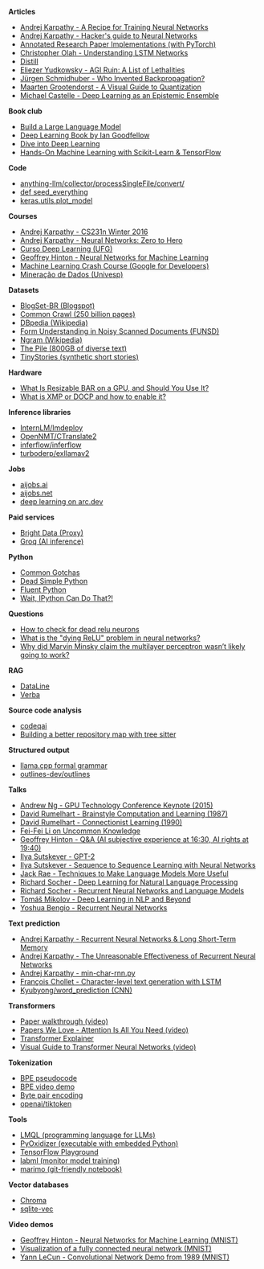 **Articles**

- [Andrej Karpathy - A Recipe for Training Neural Networks](https://karpathy.github.io/2019/04/25/recipe/)
- [Andrej Karpathy - Hacker's guide to Neural Networks](http://karpathy.github.io/neuralnets/)
- [Annotated Research Paper Implementations (with PyTorch)](https://nn.labml.ai/)
- [Christopher Olah - Understanding LSTM Networks](https://colah.github.io/posts/2015-08-Understanding-LSTMs/)
- [Distill](https://distill.pub/)
- [Eliezer Yudkowsky - AGI Ruin: A List of Lethalities](https://www.lesswrong.com/posts/uMQ3cqWDPHhjtiesc/agi-ruin-a-list-of-lethalities)
- [Jürgen Schmidhuber - Who Invented Backpropagation?](https://people.idsia.ch/~juergen/who-invented-backpropagation.html)
- [Maarten Grootendorst - A Visual Guide to Quantization](https://newsletter.maartengrootendorst.com/p/a-visual-guide-to-quantization)
- [Michael Castelle - Deep Learning as an Epistemic Ensemble](https://castelle.org/pages/deep-learning-as-an-epistemic-ensemble.html)

**Book club**

- [Build a Large Language Model](https://www.youtube.com/playlist?list=PLheFoa5iXad7-YWe-Wd7n_1udggti4JiT)
- [Deep Learning Book by Ian Goodfellow](https://www.youtube.com/playlist?list=PLbBjZEwyU7W1CDs3Vx_GOJ9b3EgYQB3GE)
- [Dive into Deep Learning](https://www.youtube.com/playlist?list=PLGSHbNsNO4ViFXawDmx-kEz7zGziOpNSb)
- [Hands-On Machine Learning with Scikit-Learn & TensorFlow](https://www.youtube.com/playlist?list=PLheFoa5iXad7r2AhM3mwGr3t_GUGumQC2)

**Code**

- [anything-llm/collector/processSingleFile/convert/](https://github.com/Mintplex-Labs/anything-llm/tree/master/collector/processSingleFile/convert)
- [def seed\_everything](https://github.com/ai-forever/ru-dalle/blob/e96631a/rudalle/utils.py#L10-L17)
- [keras.utils.plot\_model](https://keras.io/api/utils/model_plotting_utils/)

**Courses**

- [Andrej Karpathy - CS231n Winter 2016](https://www.youtube.com/playlist?list=PLkt2uSq6rBVctENoVBg1TpCC7OQi31AlC)
- [Andrej Karpathy - Neural Networks: Zero to Hero](https://karpathy.ai/zero-to-hero.html)
- [Curso Deep Learning (UFG)](https://www.youtube.com/playlist?list=PLSZEVLiOtIgF19_cPrvhJC2bWn-dUh1zB)
- [Geoffrey Hinton - Neural Networks for Machine Learning](https://www.youtube.com/playlist?list=PLLssT5z_DsK_gyrQ_biidwvPYCRNGI3iv)
- [Machine Learning Crash Course (Google for Developers)](https://developers.google.com/machine-learning/crash-course)
- [Mineração de Dados (Univesp)](https://www.youtube.com/playlist?list=PLYen_alduuqrMeAMYe6xXNO875JsPMYzj)

**Datasets**

- [BlogSet-BR (Blogspot)](https://www.inf.pucrs.br/linatural/wordpress/recursos-e-ferramentas/blogset-br/)
- [Common Crawl (250 billion pages)](https://commoncrawl.org/latest-crawl)
- [DBpedia (Wikipedia)](https://databus.dbpedia.org/dbpedia/collections/latest-core)
- [Form Understanding in Noisy Scanned Documents (FUNSD)](https://guillaumejaume.github.io/FUNSD/)
- [Ngram (Wikipedia)](https://nlp.cs.nyu.edu/wikipedia-data/)
- [The Pile (800GB of diverse text)](https://pile.eleuther.ai/)
- [TinyStories (synthetic short stories)](https://huggingface.co/datasets/roneneldan/TinyStories)

**Hardware**

- [What Is Resizable BAR on a GPU, and Should You Use It?](https://www.howtogeek.com/819578/what-is-resizable-bar-on-a-gpu/)
- [What is XMP or DOCP and how to enable it?](https://www.nicehash.com/blog/post/what-is-xmp-or-docp-and-how-to-enable-it)

**Inference libraries**

- [InternLM/lmdeploy](https://github.com/InternLM/lmdeploy)
- [OpenNMT/CTranslate2](https://github.com/OpenNMT/CTranslate2)
- [inferflow/inferflow](https://github.com/inferflow/inferflow)
- [turboderp/exllamav2](https://github.com/turboderp/exllamav2)

**Jobs**

- [aijobs.ai](https://aijobs.ai/)
- [aijobs.net](https://aijobs.net/)
- [deep learning on arc.dev](https://arc.dev/remote-jobs/deep-learning)

**Paid services**

- [Bright Data (Proxy)](https://brightdata.com/pricing/proxy-network)
- [Groq (AI inference)](https://groq.com/)

**Python**

- [Common Gotchas](https://docs.python-guide.org/writing/gotchas/)
- [Dead Simple Python](https://www.google.com/books/edition/Dead_Simple_Python/MPBmEAAAQBAJ)
- [Fluent Python](https://www.google.com/books/edition/Fluent_Python/bIZHCgAAQBAJ)
- [Wait, IPython Can Do That?!](https://switowski.com/blog/wait-ipython-can-do-that/)

**Questions**

- [How to check for dead relu neurons](https://datascience.stackexchange.com/questions/18810/how-to-check-for-dead-relu-neurons)
- [What is the "dying ReLU" problem in neural networks?](https://datascience.stackexchange.com/questions/5706/what-is-the-dying-relu-problem-in-neural-networks)
- [Why did Marvin Minsky claim the multilayer perceptron wasn’t likely going to work?](https://www.quora.com/Why-did-Marvin-Minsky-claim-the-multilayer-perceptron-wasn-t-likely-going-to-work-without-giving-much-evidence-Is-isn-t-intuitvely-obvious-that-multilayer-perceptron-could-overcome-the-limitations-of-single-layer)

**RAG**

- [DataLine](https://github.com/RamiAwar/dataline)
- [Verba](https://github.com/weaviate/Verba)

**Source code analysis**

- [codeqai](https://github.com/fynnfluegge/codeqai)
- [Building a better repository map with tree sitter](https://aider.chat/2023/10/22/repomap.html)

**Structured output**

- [llama.cpp formal grammar](https://github.com/ggerganov/llama.cpp/blob/master/grammars/README.md)
- [outlines-dev/outlines](https://github.com/outlines-dev/outlines)

**Talks**

- [Andrew Ng - GPU Technology Conference Keynote (2015)](https://video.ibm.com/recorded/60113824)
- [David Rumelhart - Brainstyle Computation and Learning (1987)](http://thesciencenetwork.org/programs/cogsci-2010/david-rumelhart)
- [David Rumelhart - Connectionist Learning (1990)](http://thesciencenetwork.org/programs/cogsci-2010/david-rumelhart-1)
- [Fei-Fei Li on Uncommon Knowledge](https://www.youtube.com/watch?v=10_fZRdCM7Q)
- [Geoffrey Hinton - Q&A (AI subjective experience at 16:30, AI rights at 19:40)](https://www.youtube.com/watch?v=PTF5Up1hMhw)
- [Ilya Sutskever - GPT-2](https://www.youtube.com/watch?v=T0I88NhR_9M)
- [Ilya Sutskever - Sequence to Sequence Learning with Neural Networks](https://www.youtube.com/watch?v=-uyXE7dY5H0)
- [Jack Rae - Techniques to Make Language Models More Useful](https://www.youtube.com/watch?v=8krnBzywtbs)
- [Richard Socher - Deep Learning for Natural Language Processing](https://www.youtube.com/watch?v=oGk1v1jQITw)
- [Richard Socher - Recurrent Neural Networks and Language Models](https://www.youtube.com/watch?v=Keqep_PKrY8)
- [Tomáš Mikolov - Deep Learning in NLP and Beyond](https://www.youtube.com/watch?v=zAJdS-nBdL0)
- [Yoshua Bengio - Recurrent Neural Networks](https://www.youtube.com/watch?v=AYku9C9XoB8)

**Text prediction**

- [Andrej Karpathy - Recurrent Neural Networks & Long Short-Term Memory](https://www.youtube.com/watch?v=qPcCk1V1JO8)
- [Andrej Karpathy - The Unreasonable Effectiveness of Recurrent Neural Networks](https://karpathy.github.io/2015/05/21/rnn-effectiveness/)
- [Andrej Karpathy - min-char-rnn.py](https://gist.github.com/karpathy/d4dee566867f8291f086)
- [François Chollet - Character-level text generation with LSTM](https://keras.io/examples/generative/lstm_character_level_text_generation/)
- [Kyubyong/word\_prediction (CNN)](https://github.com/Kyubyong/word_prediction)

**Transformers**

- [Paper walkthrough (video)](https://www.youtube.com/watch?v=iDulhoQ2pro)
- [Papers We Love - Attention Is All You Need (video)](https://www.youtube.com/watch?v=TvU3ayIMWpE)
- [Transformer Explainer](https://poloclub.github.io/transformer-explainer/)
- [Visual Guide to Transformer Neural Networks (video)](https://www.youtube.com/watch?v=dichIcUZfOw)

**Tokenization**

- [BPE pseudocode](http://www.pennelynn.com/Documents/CUJ/HTML/94HTML/19940045.HTM#0045_0026)
- [BPE video demo](https://www.youtube.com/watch?v=HEikzVL-lZU)
- [Byte pair encoding](https://en.wikipedia.org/wiki/Byte_pair_encoding)
- [openai/tiktoken](https://github.com/openai/tiktoken)

**Tools**

- [LMQL (programming language for LLMs)](https://github.com/eth-sri/lmql)
- [PyOxidizer (executable with embedded Python)](https://github.com/indygreg/PyOxidizer)
- [TensorFlow Playground](http://playground.tensorflow.org/)
- [labml (monitor model training)](https://github.com/labmlai/labml)
- [marimo (git-friendly notebook)](https://marimo.io/)

**Vector databases**

- [Chroma](https://www.trychroma.com/)
- [sqlite-vec](https://github.com/asg017/sqlite-vec)

**Video demos**

- [Geoffrey Hinton - Neural Networks for Machine Learning (MNIST)](https://www.youtube.com/watch?v=uixGgMInc48)
- [Visualization of a fully connected neural network (MNIST)](https://www.youtube.com/watch?v=sDDjJRnnHao)
- [Yann LeCun - Convolutional Network Demo from 1989 (MNIST)](https://www.youtube.com/watch?v=FwFduRA_L6Q)
